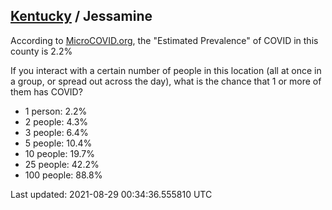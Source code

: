 
## [Kentucky](/united-states/kentucky) / Jessamine

According to [MicroCOVID.org](http://microcovid.org),
the "Estimated Prevalence" of COVID in this county is 2.2%

If you interact with a certain number of people in this location
(all at once in a group, or spread out across the day), what is the chance that
1 or more of them has COVID?

- 1 person: 2.2%
- 2 people: 4.3%
- 3 people: 6.4%
- 5 people: 10.4%
- 10 people: 19.7%
- 25 people: 42.2%
- 100 people: 88.8%

Last updated: 2021-08-29 00:34:36.555810 UTC
